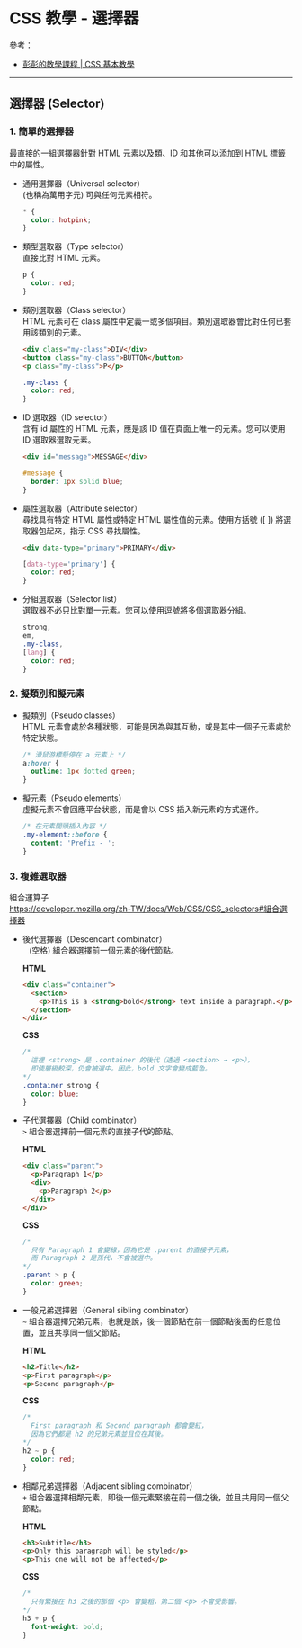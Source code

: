 # CSS 教學 - 選擇器

參考：
* [彭彭的教學課程 | CSS 基本教學](https://docs.google.com/presentation/d/1dY4PyAzQA-3_pXnGzFHRY1TOSqtcFtR33T6AjtEt7wU/edit?usp=sharing)

---

## 選擇器 (Selector)
### 1. 簡單的選擇器
最直接的一組選擇器針對 HTML 元素以及類、ID 和其他可以添加到 HTML 標籤中的屬性。

* 通用選擇器（Universal selector）  
  (也稱為萬用字元) 可與任何元素相符。
  ```css
  * {
    color: hotpink;
  }
  ```

* 類型選取器（Type selector）  
  直接比對 HTML 元素。
  ```css
  p {
    color: red;
  }
  ```

* 類別選取器（Class selector）    
  HTML 元素可在 class 屬性中定義一或多個項目。類別選取器會比對任何已套用該類別的元素。
  ```html
  <div class="my-class">DIV</div>
  <button class="my-class">BUTTON</button>
  <p class="my-class">P</p>
  ```
  ```css
  .my-class {
    color: red;
  }
  ```

* ID 選取器（ID selector）  
  含有 id 屬性的 HTML 元素，應是該 ID 值在頁面上唯一的元素。您可以使用 ID 選取器選取元素。
  ```html
  <div id="message">MESSAGE</div>
  ```
  ```css
  #message {
    border: 1px solid blue;
  }
  ```

* 屬性選取器（Attribute selector）  
  尋找具有特定 HTML 屬性或特定 HTML 屬性值的元素。使用方括號 ([ ]) 將選取器包起來，指示 CSS 尋找屬性。
  ```html
  <div data-type="primary">PRIMARY</div>
  ```
  ```css
  [data-type='primary'] {
    color: red;
  }
  ```

* 分組選取器（Selector list）  
  選取器不必只比對單一元素。您可以使用逗號將多個選取器分組。
  ```css
  strong,
  em,
  .my-class,
  [lang] {
    color: red;
  }
  ```

### 2. 擬類別和擬元素
* 擬類別（Pseudo classes）  
  HTML 元素會處於各種狀態，可能是因為與其互動，或是其中一個子元素處於特定狀態。
  ```css
  /* 滑鼠游標懸停在 a 元素上 */
  a:hover {
    outline: 1px dotted green;
  }
  ```

* 擬元素（Pseudo elements）  
  虛擬元素不會回應平台狀態，而是會以 CSS 插入新元素的方式運作。
  ```css
  /* 在元素開頭插入內容 */
  .my-element::before {
    content: 'Prefix - ';
  }
  ```

### 3. 複雜選取器
組合運算子  
https://developer.mozilla.org/zh-TW/docs/Web/CSS/CSS_selectors#組合選擇器

* 後代選擇器（Descendant combinator）  
  ` ` (空格) 組合器選擇前一個元素的後代節點。

  **HTML**
  ```html
  <div class="container">
    <section>
      <p>This is a <strong>bold</strong> text inside a paragraph.</p>
    </section>
  </div>
  ```
  **CSS**
  ```css
  /*
    這裡 <strong> 是 .container 的後代（透過 <section> → <p>），
    即使層級較深，仍會被選中。因此，bold 文字會變成藍色。
  */
  .container strong {
    color: blue;
  }
  ```

* 子代選擇器（Child combinator）  
  `>` 組合器選擇前一個元素的直接子代的節點。

  **HTML**
  ```html
  <div class="parent">
    <p>Paragraph 1</p>
    <div>
      <p>Paragraph 2</p>
    </div>
  </div>
  ```
  **CSS**
  ```css
  /* 
    只有 Paragraph 1 會變綠，因為它是 .parent 的直接子元素，
    而 Paragraph 2 是孫代，不會被選中。 
  */
  .parent > p {
    color: green;
  }
  ```

* 一般兄弟選擇器（General sibling combinator）  
  `~` 組合器選擇兄弟元素，也就是說，後一個節點在前一個節點後面的任意位置，並且共享同一個父節點。

  **HTML**
  ```html
  <h2>Title</h2>
  <p>First paragraph</p>
  <p>Second paragraph</p>
  ```
  **CSS**
  ```css
  /* 
    First paragraph 和 Second paragraph 都會變紅，
    因為它們都是 h2 的兄弟元素並且位在其後。
  */
  h2 ~ p {
    color: red;
  }
  ```

* 相鄰兄弟選擇器（Adjacent sibling combinator）  
  `+` 組合器選擇相鄰元素，即後一個元素緊接在前一個之後，並且共用同一個父節點。

  **HTML**
  ```html
  <h3>Subtitle</h3>
  <p>Only this paragraph will be styled</p>
  <p>This one will not be affected</p>
  ```
  **CSS**
  ```css
  /* 
    只有緊接在 h3 之後的那個 <p> 會變粗，第二個 <p> 不會受影響。
  */
  h3 + p {
    font-weight: bold;
  }
  ```

